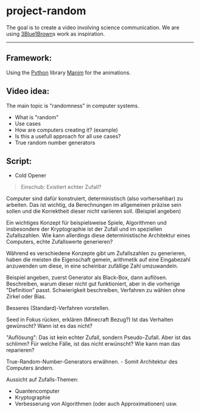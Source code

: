 # project-random
The goal is to create a video involving science communication. We are using [3Blue1Brown](https://www.youtube.com/@3blue1brown)s work as inspiration. 

---

## Framework: 
Using the [Python](https://www.python.org/) library [Manim](https://github.com/ManimCommunity/manim/) for the animations.  

## Video idea:
The main topic is "randomness" in computer systems. 
- What is "random"
- Use cases
- How are computers creating it? (example)
- Is this a usefull approach for all use cases?
- True random number generators

## Script:  
- Cold Opener

> Einschub: Existiert echter Zufall?

Computer sind dafür konstruiert, deterministisch (also vorhersehbar) zu arbeiten. 
Das ist wichtig, da Berechnungen im allgemeinen präzise sein sollen und die Korrektheit 
dieser nicht variieren soll. (Beispiel angeben)

Ein wichtiges Konzept für beispielsweise Spiele, Algorithmen und insbesondere der Kryptographie 
ist der Zufall und im speziellen Zufallszahlen. Wie kann allerdings diese deterministische
Architektur eines Computers, echte Zufallswerte generieren?

Während es verschiedene Konzepte gibt um Zufallszahlen zu generieren, haben die meisten die Eigenschaft gemein,
arithmetik auf eine Eingabezahl anzuwenden um diese, in eine scheinbar zufällige Zahl umzuwandeln.

Beispiel angeben, zuerst Generator als Black-Box, dann auflösen.
Beschreiben, warum dieser nicht gut funktioniert, aber in die vorherige "Definition" passt.
Schwierigkeit beschreiben, Verfahren zu wählen ohne Zirkel oder Bias.

Besseres (Standard)-Verfahren vorstellen.

Seed in Fokus rücken, erklären (Minecraft Bezug?)
Ist das Verhalten gewünscht? Wann ist es das nicht?

"Auflösung": Das ist kein echter Zufall, sondern Pseudo-Zufall. Aber ist das schlimm?
Für welche Fälle, ist das nicht erwünscht? Wie kann man das reparieren?

True-Random-Number-Generators erwähnen. - Somit Architektur des Computers ändern.

Aussicht auf Zufalls-Themen:
- Quantencomputer
- Kryptographie
- Verbesserung von Algorithmen (oder auch Approximationen)
usw.
